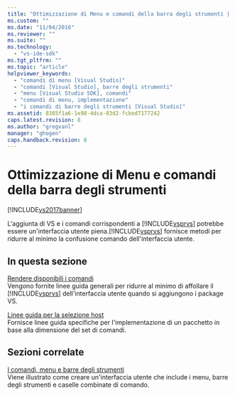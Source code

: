 ```yaml
---
title: "Ottimizzazione di Menu e comandi della barra degli strumenti | Microsoft Docs"
ms.custom: ""
ms.date: "11/04/2016"
ms.reviewer: ""
ms.suite: ""
ms.technology: 
  - "vs-ide-sdk"
ms.tgt_pltfrm: ""
ms.topic: "article"
helpviewer_keywords: 
  - "comandi di menu [Visual Studio]"
  - "comandi [Visual Studio], barre degli strumenti"
  - "menu [Visual Studio SDK], comandi"
  - "comandi di menu, implementazione"
  - "i comandi di barre degli strumenti [Visual Studio]"
ms.assetid: 8385f1a6-1e98-4dca-83d2-fcbed7177242
caps.latest.revision: 8
ms.author: "gregvanl"
manager: "ghogen"
caps.handback.revision: 8
---
```

# Ottimizzazione di Menu e comandi della barra degli strumenti
[!INCLUDE[vs2017banner](../../code-quality/includes/vs2017banner.md)]

L'aggiunta di VS e i comandi corrispondenti a [!INCLUDE[vsprvs](../../code-quality/includes/vsprvs_md.md)] potrebbe essere un'interfaccia utente piena.[!INCLUDE[vsprvs](../../code-quality/includes/vsprvs_md.md)] fornisce metodi per ridurre al minimo la confusione comando dell'interfaccia utente.  
  
## In questa sezione  
 [Rendere disponibili i comandi](../../extensibility/internals/making-commands-available.md)  
 Vengono fornite linee guida generali per ridurre al minimo di affollare il [!INCLUDE[vsprvs](../../code-quality/includes/vsprvs_md.md)] dell'interfaccia utente quando si aggiungono i package VS.  
  
 [Linee guida per la selezione host](../../extensibility/internals/command-placement-guidelines.md)  
 Fornisce linee guida specifiche per l'implementazione di un pacchetto in base alla dimensione del set di comandi.  
  
## Sezioni correlate  
 [I comandi, menu e barre degli strumenti](../../extensibility/internals/commands-menus-and-toolbars.md)  
 Viene illustrato come creare un'interfaccia utente che include i menu, barre degli strumenti e caselle combinate di comando.